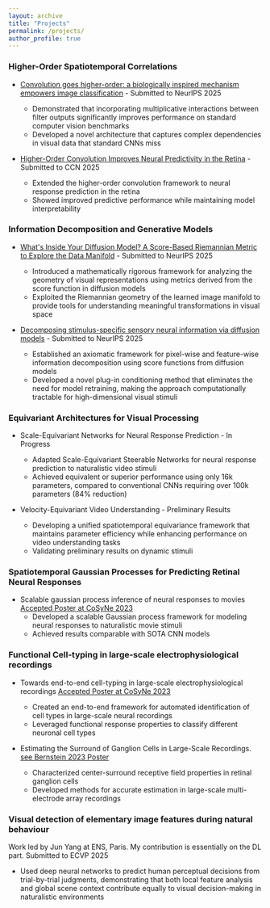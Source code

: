 ```yaml
---
layout: archive
title: "Projects"
permalink: /projects/
author_profile: true
---
```


### Higher-Order Spatiotemporal Correlations

* [Convolution goes higher-order: a biologically inspired mechanism empowers image classification](https://arxiv.org/abs/2412.06740) - Submitted to NeurIPS 2025
  * Demonstrated that incorporating multiplicative interactions between filter outputs significantly improves performance on standard computer vision benchmarks
  * Developed a novel architecture that captures complex dependencies in visual data that standard CNNs miss

* [Higher-Order Convolution Improves Neural Predictivity in the Retina](https://arxiv.org/pdf/2505.07620) - Submitted to CCN 2025
  * Extended the higher-order convolution framework to neural response prediction in the retina
  * Showed improved predictive performance while maintaining model interpretability



### Information Decomposition and Generative Models

* [What's Inside Your Diffusion Model? A Score-Based Riemannian Metric to Explore the Data Manifold](https://arxiv.org/abs/2505.11128) - Submitted to NeurIPS 2025
  * Introduced a mathematically rigorous framework for analyzing the geometry of visual representations using metrics derived from the score function in diffusion models
  * Exploited the Riemannian geometry of the learned image manifold to provide tools for understanding meaningful transformations in visual space

* [Decomposing stimulus-specific sensory neural information via diffusion models](https://arxiv.org/abs/2505.11309) - Submitted to NeurIPS 2025
  * Established an axiomatic framework for pixel-wise and feature-wise information decomposition using score functions from diffusion models
  * Developed a novel plug-in conditioning method that eliminates the need for model retraining, making the approach computationally tractable for high-dimensional visual stimuli


### Equivariant Architectures for Visual Processing

* Scale-Equivariant Networks for Neural Response Prediction - In Progress
  * Adapted Scale-Equivariant Steerable Networks for neural response prediction to naturalistic video stimuli
  * Achieved equivalent or superior performance using only 16k parameters, compared to conventional CNNs requiring over 100k parameters (84% reduction)

* Velocity-Equivariant Video Understanding - Preliminary Results
  * Developing a unified spatiotemporal equivariance framework that maintains parameter efficiency while enhancing performance on video understanding tasks
  * Validating preliminary results on dynamic stimuli

### Spatiotemporal Gaussian Processes for Predicting Retinal Neural Responses

* Scalable gaussian process inference of neural responses to movies [Accepted Poster at CoSyNe 2023](https://sazio.github.io/files/3D_GP_Cosyne2023.pdf)
  * Developed a scalable Gaussian process framework for modeling neural responses to naturalistic movie stimuli
  * Achieved results comparable with SOTA CNN models 

### Functional Cell-typing in large-scale electrophysiological recordings

* Towards end-to-end cell-typing in large-scale electrophysiological recordings [Accepted Poster at CoSyNe 2023](https://sazio.github.io/files/MSF_Abstract_Cosyne2023.pdf)
  * Created an end-to-end framework for automated identification of cell types in large-scale neural recordings
  * Leveraged functional response properties to classify different neuronal cell types

* Estimating the Surround of Ganglion Cells in Large-Scale Recordings. [see Bernstein 2023 Poster](https://abstracts.g-node.org/conference/BC23/abstracts#/uuid/fba85980-a2a9-4c22-a584-979b2634eeab)
  * Characterized center-surround receptive field properties in retinal ganglion cells
  * Developed methods for accurate estimation in large-scale multi-electrode array recordings


### Visual detection of elementary image features during natural behaviour 
Work led by Jun Yang at ENS, Paris. My contribution is essentially on the DL part. Submitted to ECVP 2025

*  Used deep neural networks to predict human perceptual decisions from trial-by-trial judgments, demonstrating that both local feature analysis and global scene context contribute equally to visual decision-making in naturalistic environments